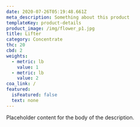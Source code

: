 ```yaml
---
date: 2020-07-26T05:19:48.661Z
meta_description: Something about this product
templateKey: product-details
product_image: /img/flower_p1.jpg
title: Lifter
category: Concentrate
thc: 20
cbd: 2
weights:
  - metric: lb
    value: 1
  - metric: lb
    value: 2
coa_link: /
featured:
  isFeatured: false
  text: none
---
```

Placeholder content for the body of the description.
